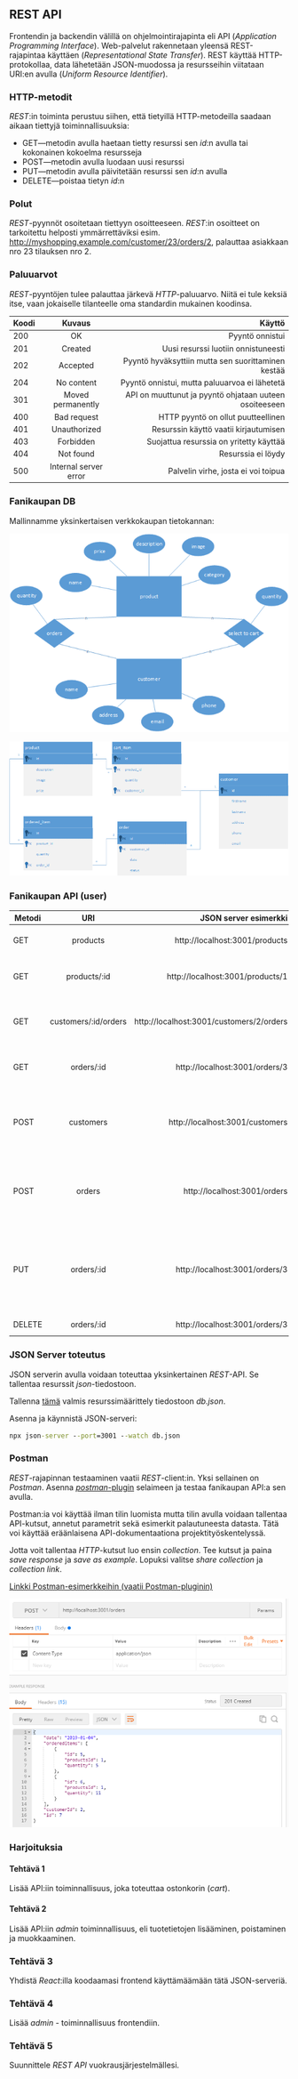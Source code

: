 ## REST API

Frontendin ja backendin välillä on ohjelmointirajapinta eli API (*Application Programming Interface*). Web-palvelut rakennetaan yleensä REST-rajapintaa käyttäen (*Representational State Transfer*). REST käyttää HTTP-protokollaa, data lähetetään JSON-muodossa ja resursseihin viitataan URI:en avulla (*Uniform Resource Identifier*).

### HTTP-metodit

*REST*:in toiminta perustuu siihen, että tietyillä HTTP-metodeilla saadaan aikaan tiettyjä toiminnallisuuksia:

- GET—metodin avulla haetaan tietty resurssi sen *id*:n avulla tai kokonainen kokoelma resursseja
- POST—metodin avulla luodaan uusi resurssi
- PUT—metodin avulla päivitetään resurssi sen *id*:n avulla
- DELETE—poistaa tietyn *id*:n

### Polut

*REST*-pyynnöt osoitetaan tiettyyn osoitteeseen. *REST*:in osoitteet on tarkoitettu helposti ymmärrettäviksi esim. http://myshopping.example.com/customer/23/orders/2, palauttaa asiakkaan nro 23 tilauksen nro 2.

### Paluuarvot

*REST*-pyyntöjen tulee palauttaa järkevä *HTTP*-paluuarvo. Niitä ei tule keksiä itse, vaan jokaiselle tilanteelle oma standardin mukainen koodinsa.

| Koodi  |     Kuvaus      |  Käyttö |
|----------|:-------------:|------:|
| 200 | OK | Pyyntö onnistui |
| 201 | Created   | Uusi resurssi luotiin onnistuneesti |
| 202 | Accepted | Pyyntö hyväksyttiin mutta sen suorittaminen kestää |
| 204 | No content | Pyyntö onnistui, mutta paluuarvoa ei lähetetä |
| 301 | Moved permanently | API on muuttunut ja pyyntö ohjataan uuteen osoiteeseen |
| 400 | Bad request | HTTP pyyntö on ollut puutteellinen |
| 401 | Unauthorized | Resurssin käyttö vaatii kirjautumisen |
| 403 | Forbidden | Suojattua resurssia on yritetty käyttää |
| 404 | Not found | Resurssia ei löydy |
| 500 | Internal server error | Palvelin virhe, josta ei voi toipua |

### Fanikaupan DB

Mallinnamme yksinkertaisen verkkokaupan tietokannan:

![ER-fanikauppa](./img/fanikauppa_ER.png)

![UML-fanikauppa](./img/fanikauppa_UML.png)

### Fanikaupan API (user)

| Metodi  |     URI      |  JSON server esimerkki | Kuvaus |
|----------|:-------------:|------:|------:|
| GET | products | http://localhost:3001/products | Paluttaa kaikki tuotteet |
| GET | products/:id | http://localhost:3001/products/1 | palauttaa tietyn tuotteen tiedot |
| GET | customers/:id/orders | http://localhost:3001/customers/2/orders | palauttaa tietyn asiakkaan kaikki tilaukset |
| GET | orders/:id | http://localhost:3001/orders/3 | palauttaa tietyn tilauksen tiedot |
| POST | customers | http://localhost:3001/customers | lisää uuden asiakkaan tiedot, annetaan JSON-muodossa |
| POST | orders | http://localhost:3001/orders | lisää uuden tilauksen tiedot, annetaan JSON-muodossa |
| PUT | orders/:id | http://localhost:3001/orders/3 | muuttaa tilauksen sisältöä, esim. status kenttää, annetaan JSON-muodossa |
| DELETE | orders/:id | http://localhost:3001/orders/3 | poistaa tilauksen |

### JSON Server toteutus

JSON serverin avulla voidaan toteuttaa yksinkertainen *REST*-API. Se tallentaa resurssit *json*-tiedostoon.

Tallenna [tämä](./json-fanikauppa.html) valmis resurssimäärittely tiedostoon *db.json*.

Asenna ja käynnistä JSON-serveri:

```cmd
npx json-server --port=3001 --watch db.json
```

### Postman

*REST*-rajapinnan testaaminen vaatii *REST*-client:in. Yksi sellainen on *Postman*. Asenna [*postman*-plugin](https://chrome.google.com/webstore/detail/postman/fhbjgbiflinjbdggehcddcbncdddomop?hl=sv) selaimeen ja testaa fanikaupan API:a sen avulla.

Postman:ia voi käyttää ilman tilin luomista mutta tilin avulla voidaan tallentaa API-kutsut, annetut parametrit sekä esimerkit palautuneesta datasta. Tätä voi käyttää eräänlaisena API-dokumentaationa projektityöskentelyssä.

Jotta voit tallentaa *HTTP*-kutsut luo ensin *collection*. Tee kutsut ja paina *save response* ja *save as example*. Lopuksi valitse *share collection* ja *collection link*.

[Linkki Postman-esimerkkeihin (vaatii Postman-pluginin)](https://www.getpostman.com/collections/15b27d53639e826c731e)

![Post order](./img/post_order.PNG)

### Harjoituksia

#### Tehtävä 1

Lisää API:iin toiminnallisuus, joka toteuttaa ostonkorin (*cart*).

#### Tehtävä 2

Lisää API:iin *admin* toiminnallisuus, eli tuotetietojen lisääminen, poistaminen ja muokkaaminen.

### Tehtävä 3

Yhdistä *React*:illa koodaamasi frontend käyttämäämään tätä JSON-serveriä.

### Tehtävä 4

Lisää *admin* - toiminnallisuus frontendiin.

### Tehtävä 5

Suunnittele *REST API* vuokrausjärjestelmällesi.
